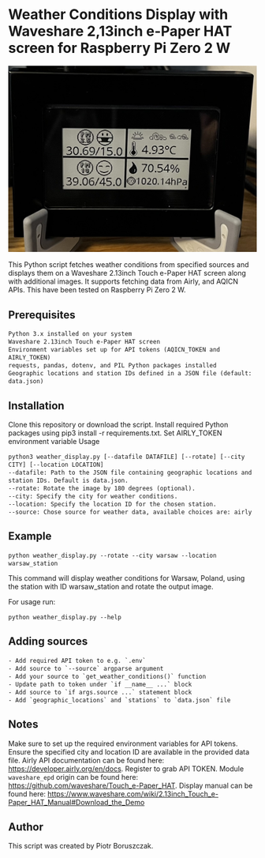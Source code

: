 # Weather Conditions Display with Waveshare 2,13inch e-Paper HAT screen for Raspberry Pi Zero 2 W

![](./pic/demo.jpeg)

This Python script fetches weather conditions from specified sources and displays them on a Waveshare 2.13inch Touch e-Paper HAT screen along with additional images. It supports fetching data from Airly, and AQICN APIs. This have been tested on Raspberry Pi Zero 2 W.

## Prerequisites

```
Python 3.x installed on your system
Waveshare 2.13inch Touch e-Paper HAT screen
Environment variables set up for API tokens (AQICN_TOKEN and AIRLY_TOKEN)
requests, pandas, dotenv, and PIL Python packages installed
Geographic locations and station IDs defined in a JSON file (default: data.json)
```

## Installation

Clone this repository or download the script.
Install required Python packages using pip3 install -r requirements.txt.
Set AIRLY_TOKEN environment variable
Usage

```
python3 weather_display.py [--datafile DATAFILE] [--rotate] [--city CITY] [--location LOCATION]
--datafile: Path to the JSON file containing geographic locations and station IDs. Default is data.json.
--rotate: Rotate the image by 180 degrees (optional).
--city: Specify the city for weather conditions.
--location: Specify the location ID for the chosen station.
--source: Chose source for weather data, available choices are: airly
```

## Example

```
python weather_display.py --rotate --city warsaw --location warsaw_station
```

This command will display weather conditions for Warsaw, Poland, using the station with ID warsaw_station and rotate the output image.

For usage run:

```
python weather_display.py --help
```

## Adding sources

```
- Add required API token to e.g. `.env`
- Add source to `--source` argparse argument
- Add your source to `get_weather_conditions()` function
- Update path to token under `if __name__ ...` block
- Add source to `if args.source ...` statement block
- Add `geographic_locations` and `stations` to `data.json` file
```

## Notes

Make sure to set up the required environment variables for API tokens.
Ensure the specified city and location ID are available in the provided data file.
Airly API documentation can be found here: https://developer.airly.org/en/docs. Register to grab API TOKEN.
Module `waveshare_epd` origin can be found here: https://github.com/waveshare/Touch_e-Paper_HAT.
Display manual can be found here: https://www.waveshare.com/wiki/2.13inch_Touch_e-Paper_HAT_Manual#Download_the_Demo

## Author

This script was created by Piotr Boruszczak.
